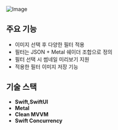 ![Image](https://github.com/user-attachments/assets/92be2104-a978-4118-8558-3da0d4e2de17)

## 주요 기능
- 이미지 선택 후 다양한 필터 적용
- 필터는 JSON + Metal 쉐이더 조합으로 정의
- 필터 선택 시 썸네일 미리보기 지원
- 적용한 필터 이미지 저장 기능

## 기술 스택
- **Swift,SwiftUI**
- **Metal**
- **Clean MVVM**
- **Swift Concurrency**

